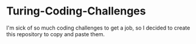 # Turing-Coding-Challenges
I'm sick of so much coding challenges to get a job, so I decided to create this repository to copy and paste them.
